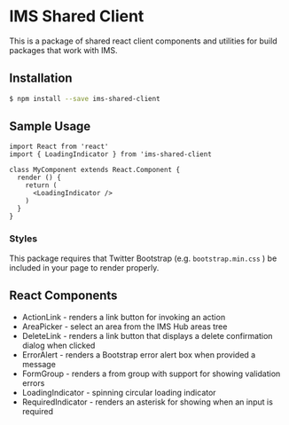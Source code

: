 # IMS Shared Client
This is a package of shared react client components and utilities for build packages that work with IMS.

## Installation
```bash
$ npm install --save ims-shared-client
```

## Sample Usage
```
import React from 'react'
import { LoadingIndicator } from 'ims-shared-client

class MyComponent extends React.Component {
  render () {
    return (
      <LoadingIndicator />
    )
  }
}
```

### Styles
This package requires that Twitter Bootstrap (e.g. ```bootstrap.min.css``` ) be included in your page to render properly.

## React Components
* ActionLink - renders a link button for invoking an action
* AreaPicker - select an area from the IMS Hub areas tree
* DeleteLink - renders a link button that displays a delete confirmation dialog when clicked
* ErrorAlert - renders a Bootstrap error alert box when provided a message
* FormGroup - renders a from group with support for showing validation errors
* LoadingIndicator - spinning circular loading indicator
* RequiredIndicator - renders an asterisk for showing when an input is required